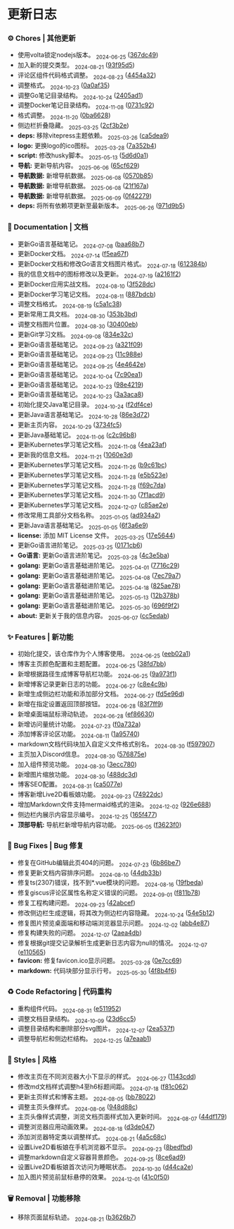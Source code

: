 # 更新日志

### ⚙️ Chores | 其他更新

* 使用volta锁定nodejs版本。 <sub style="color: var(--vp-c-gray)"> 2024-06-25</sub> ([367dc49](https://github.com/magicgopher/magicgopher-blog/commit/367dc49206d6b632a0ae5d85427decd8151b1f34))
* 加入新的提交类型。 <sub style="color: var(--vp-c-gray)"> 2024-08-21</sub> ([93f95d5](https://github.com/magicgopher/magicgopher-blog/commit/93f95d5712d18dd92452f3b7e4827ea2d8593bc8))
* 评论区组件代码格式调整。 <sub style="color: var(--vp-c-gray)"> 2024-08-23</sub> ([4454a32](https://github.com/magicgopher/magicgopher-blog/commit/4454a323f014de2a9ece224d2ed491882f0a9914))
* 调整格式。 <sub style="color: var(--vp-c-gray)"> 2024-10-23</sub> ([0a0af35](https://github.com/magicgopher/magicgopher-blog/commit/0a0af3553b20ae220baa27e06f2d3d951476475e))
* 调整Go笔记目录结构。 <sub style="color: var(--vp-c-gray)"> 2024-10-24</sub> ([2405ad1](https://github.com/magicgopher/magicgopher-blog/commit/2405ad11598602fc3dd6f5b3cf4903f37699ee13))
* 调整Docker笔记目录结构。 <sub style="color: var(--vp-c-gray)"> 2024-11-08</sub> ([0731c92](https://github.com/magicgopher/magicgopher-blog/commit/0731c92028a746bd111414e70492d518e00ef471))
* 格式调整。 <sub style="color: var(--vp-c-gray)"> 2024-11-20</sub> ([0ba6628](https://github.com/magicgopher/magicgopher-blog/commit/0ba662814454b7383efc723b7bbe8e0d8a47f506))
* 侧边栏折叠隐藏。 <sub style="color: var(--vp-c-gray)"> 2025-03-25</sub> ([2cf3b2e](https://github.com/magicgopher/magicgopher-blog/commit/2cf3b2edcb86028c609171c2eeea832ffa2a2ed3))
* **deps:** 移除vitepress主题依赖。 <sub style="color: var(--vp-c-gray)"> 2025-03-26</sub> ([ca5dea9](https://github.com/magicgopher/magicgopher-blog/commit/ca5dea93ccbb37dd8a4b1abfe124ed2b3c524006))
* **logo:** 更换logo的ico图标。 <sub style="color: var(--vp-c-gray)"> 2025-03-28</sub> ([7a352b4](https://github.com/magicgopher/magicgopher-blog/commit/7a352b4cf96dafc4956305fc7392c583627c2569))
* **script:** 修改husky脚本。 <sub style="color: var(--vp-c-gray)"> 2025-05-13</sub> ([5d6d0a1](https://github.com/magicgopher/magicgopher-blog/commit/5d6d0a113552155a2741fa92fb5e9d79b3a85822))
* **导航:** 更新导航内容。 <sub style="color: var(--vp-c-gray)"> 2025-06-06</sub> ([65cf629](https://github.com/magicgopher/magicgopher-blog/commit/65cf629c667da6af20afa4f4bc3679103e93877e))
* **导航数据:** 新增导航数据。 <sub style="color: var(--vp-c-gray)"> 2025-06-08</sub> ([0570b85](https://github.com/magicgopher/magicgopher-blog/commit/0570b8579361099dc430744c98eaa5bf20cdb28f))
* **导航数据:** 新增导航数据。 <sub style="color: var(--vp-c-gray)"> 2025-06-08</sub> ([21f167a](https://github.com/magicgopher/magicgopher-blog/commit/21f167a53da8e49d5a25b38abfe5ef98f9b9e573))
* **导航数据:** 新增导航数据。 <sub style="color: var(--vp-c-gray)"> 2025-06-09</sub> ([0f42279](https://github.com/magicgopher/magicgopher-blog/commit/0f4227912f77686e121fc99b2c963ceca43716d4))
* **deps:** 将所有依赖项更新至最新版本。 <sub style="color: var(--vp-c-gray)"> 2025-06-26</sub> ([971d9b5](https://github.com/magicgopher/magicgopher-blog/commit/971d9b5254e6a43fc25fc2dc4414c0758db2319a))


### 📝 Documentation | 文档

* 更新Go语言基础笔记。 <sub style="color: var(--vp-c-gray)"> 2024-07-08</sub> ([baa68b7](https://github.com/magicgopher/magicgopher-blog/commit/baa68b7513ce7923fc9da567509c328131b2e31d))
* 更新Docker文档。 <sub style="color: var(--vp-c-gray)"> 2024-07-14</sub> ([f5ea67f](https://github.com/magicgopher/magicgopher-blog/commit/f5ea67ffca108db9d1162fd49757ee221f09436b))
* 更新Docker文档和修改Go语言文档图片格式。 <sub style="color: var(--vp-c-gray)"> 2024-07-18</sub> ([612384b](https://github.com/magicgopher/magicgopher-blog/commit/612384b51bcd57c19180528fd801146ff101d690))
* 我的信息文档中的图标修改以及更新。 <sub style="color: var(--vp-c-gray)"> 2024-07-19</sub> ([a2161f2](https://github.com/magicgopher/magicgopher-blog/commit/a2161f2c4c3b5430f340c36dbd310807479d6da5))
* 更新Docker应用实战文档。 <sub style="color: var(--vp-c-gray)"> 2024-08-10</sub> ([3f528dc](https://github.com/magicgopher/magicgopher-blog/commit/3f528dc897409930303ff6dd5b3fb1347700eb6b))
* 更新Docker学习笔记文档。 <sub style="color: var(--vp-c-gray)"> 2024-08-11</sub> ([887bdcb](https://github.com/magicgopher/magicgopher-blog/commit/887bdcb286f21e1843d29d94b2527232cbb037f4))
* 调整文档格式。 <sub style="color: var(--vp-c-gray)"> 2024-08-19</sub> ([c5a1c38](https://github.com/magicgopher/magicgopher-blog/commit/c5a1c38cffe1946fa830fc9352e2d21e4fc28a3b))
* 更新常用工具文档。 <sub style="color: var(--vp-c-gray)"> 2024-08-30</sub> ([353b3bd](https://github.com/magicgopher/magicgopher-blog/commit/353b3bdc5643f6ba091b2763678787a15af98bde))
* 调整文档图片位置。 <sub style="color: var(--vp-c-gray)"> 2024-08-30</sub> ([30400eb](https://github.com/magicgopher/magicgopher-blog/commit/30400ebf072612e0156cd5de6a0849825c770635))
* 更新Git学习文档。 <sub style="color: var(--vp-c-gray)"> 2024-09-08</sub> ([834e32c](https://github.com/magicgopher/magicgopher-blog/commit/834e32c59e6d2b241bf66283d615970704b96dd6))
* 更新Go语言基础笔记。 <sub style="color: var(--vp-c-gray)"> 2024-09-23</sub> ([a321f09](https://github.com/magicgopher/magicgopher-blog/commit/a321f098e4aed06050ac09e58909b85aac2eb524))
* 更新Go语言基础笔记。 <sub style="color: var(--vp-c-gray)"> 2024-09-23</sub> ([11c988e](https://github.com/magicgopher/magicgopher-blog/commit/11c988e40df0217a2d6944e4b35c90943164671b))
* 更新Go语言基础笔记。 <sub style="color: var(--vp-c-gray)"> 2024-09-25</sub> ([4e4642e](https://github.com/magicgopher/magicgopher-blog/commit/4e4642e13a8cdddda63c6ec61ff0d12dfb6d6753))
* 更新Go语言基础笔记。 <sub style="color: var(--vp-c-gray)"> 2024-10-04</sub> ([7c90ea1](https://github.com/magicgopher/magicgopher-blog/commit/7c90ea125f154fb38c59091325fdadb1083f289a))
* 更新Go语言基础笔记。 <sub style="color: var(--vp-c-gray)"> 2024-10-23</sub> ([98e4219](https://github.com/magicgopher/magicgopher-blog/commit/98e4219911564ec40722cd60663f58e2c0034498))
* 更新Go语言基础笔记。 <sub style="color: var(--vp-c-gray)"> 2024-10-23</sub> ([3a3aca8](https://github.com/magicgopher/magicgopher-blog/commit/3a3aca864d975595d15f5bf1f6afaba8eb7d8710))
* 初始化提交Java笔记目录。 <sub style="color: var(--vp-c-gray)"> 2024-10-24</sub> ([f2df4ce](https://github.com/magicgopher/magicgopher-blog/commit/f2df4ce468ecf3f9f9068586a6d1e50fd8a3a142))
* 更新Java语言基础笔记。 <sub style="color: var(--vp-c-gray)"> 2024-10-28</sub> ([86e3d72](https://github.com/magicgopher/magicgopher-blog/commit/86e3d724d3a49f83aa07cfc76d92244f2ca2fd8e))
* 更新主页内容。 <sub style="color: var(--vp-c-gray)"> 2024-10-29</sub> ([3734fc5](https://github.com/magicgopher/magicgopher-blog/commit/3734fc53ecd004d4ec8610433e0c390b5ca9b104))
* 更新Java基础笔记。 <sub style="color: var(--vp-c-gray)"> 2024-11-06</sub> ([c2c96b8](https://github.com/magicgopher/magicgopher-blog/commit/c2c96b8e6718e7d94a3db16171f8f5ca90064db2))
* 更新Kubernetes学习笔记文档。 <sub style="color: var(--vp-c-gray)"> 2024-11-08</sub> ([4ea23af](https://github.com/magicgopher/magicgopher-blog/commit/4ea23af554529c10b6a482d18c62515a4780e770))
* 更新我的信息文档。 <sub style="color: var(--vp-c-gray)"> 2024-11-21</sub> ([1060e3d](https://github.com/magicgopher/magicgopher-blog/commit/1060e3da1cf5551a629560cf582915af0d2d3aba))
* 更新Kubernetes学习笔记文档。 <sub style="color: var(--vp-c-gray)"> 2024-11-26</sub> ([b9c61bc](https://github.com/magicgopher/magicgopher-blog/commit/b9c61bc820018f844e3e52a55b0a9ae50ee42d50))
* 更新Kubernetes学习笔记文档。 <sub style="color: var(--vp-c-gray)"> 2024-11-28</sub> ([e5b523e](https://github.com/magicgopher/magicgopher-blog/commit/e5b523e7ea2ebc43a07ae58be08d0dc5fca9cc32))
* 更新Kubernetes学习笔记文档。 <sub style="color: var(--vp-c-gray)"> 2024-11-28</sub> ([f69c7da](https://github.com/magicgopher/magicgopher-blog/commit/f69c7da913f21ee5afb3dc48a0983ef644b7a155))
* 更新Kubernetes学习笔记文档。 <sub style="color: var(--vp-c-gray)"> 2024-11-30</sub> ([7f1acd9](https://github.com/magicgopher/magicgopher-blog/commit/7f1acd9fad60b5f14f042d5c133acf9ed78d17a0))
* 更新Kubernetes学习笔记文档。 <sub style="color: var(--vp-c-gray)"> 2024-12-07</sub> ([c85ae2e](https://github.com/magicgopher/magicgopher-blog/commit/c85ae2e1890bf7ae463223e26feba732795b24e1))
* 修改常用工具部分文档名称。 <sub style="color: var(--vp-c-gray)"> 2025-01-05</sub> ([ad934a2](https://github.com/magicgopher/magicgopher-blog/commit/ad934a2c295229d393591621c261cf13d0dcc7f0))
* 更新Java语言基础笔记。 <sub style="color: var(--vp-c-gray)"> 2025-01-05</sub> ([6f3a6e9](https://github.com/magicgopher/magicgopher-blog/commit/6f3a6e90be80ef5594a5d5cacc13a1f158c2a406))
* **license:** 添加 MIT License 文件。 <sub style="color: var(--vp-c-gray)"> 2025-03-25</sub> ([17e5644](https://github.com/magicgopher/magicgopher-blog/commit/17e56448cec9dfa5706024730ebdb411dfb3471c))
* 更新Go语言进阶笔记。 <sub style="color: var(--vp-c-gray)"> 2025-03-25</sub> ([0171cb6](https://github.com/magicgopher/magicgopher-blog/commit/0171cb61d6224da44710f1372abbcd83d5d840e6))
* **Go语言:** 更新Go语言进阶笔记。 <sub style="color: var(--vp-c-gray)"> 2025-03-28</sub> ([4c3e5ba](https://github.com/magicgopher/magicgopher-blog/commit/4c3e5ba3f8c3f0333a7454e93e0d75d08892c321))
* **golang:** 更新Go语言基础进阶笔记。 <sub style="color: var(--vp-c-gray)"> 2025-04-01</sub> ([7716c29](https://github.com/magicgopher/magicgopher-blog/commit/7716c29cdc8b8745e06b68ff883ddc16312ff0b7))
* **golang:** 更新Go语言基础进阶笔记。 <sub style="color: var(--vp-c-gray)"> 2025-04-08</sub> ([7ec79a7](https://github.com/magicgopher/magicgopher-blog/commit/7ec79a7c467faa38d88eda25c2994bdc04f30365))
* **golang:** 更新Go语言基础进阶笔记。 <sub style="color: var(--vp-c-gray)"> 2025-04-18</sub> ([825ae78](https://github.com/magicgopher/magicgopher-blog/commit/825ae78a63f2339545eeb8a29d64d4b7938735c9))
* **golang:** 更新Go语言基础进阶笔记。 <sub style="color: var(--vp-c-gray)"> 2025-05-13</sub> ([12b378b](https://github.com/magicgopher/magicgopher-blog/commit/12b378b4d757c3bb1746996e6c1979d2888aa612))
* **golang:** 更新Go语言基础进阶笔记。 <sub style="color: var(--vp-c-gray)"> 2025-05-30</sub> ([696f9f2](https://github.com/magicgopher/magicgopher-blog/commit/696f9f22ea270fab5594184c1738ab978e942869))
* **about:** 更新关于我的信息内容。 <sub style="color: var(--vp-c-gray)"> 2025-06-07</sub> ([cc5edab](https://github.com/magicgopher/magicgopher-blog/commit/cc5edab5f709046ccb4d8fb281da2acbd191007e))


### ✨ Features | 新功能

* 初始化提交，该仓库作为个人博客使用。 <sub style="color: var(--vp-c-gray)"> 2024-06-25</sub> ([eeb02a1](https://github.com/magicgopher/magicgopher-blog/commit/eeb02a1b78cc361a26fb08254465d1f92773f719))
* 博客主页颜色配置和主题配置。 <sub style="color: var(--vp-c-gray)"> 2024-06-25</sub> ([38fd7bb](https://github.com/magicgopher/magicgopher-blog/commit/38fd7bb161101834a0907bf7b5966ad2a7bfb3fe))
* 新增根据路径生成博客导航栏功能。 <sub style="color: var(--vp-c-gray)"> 2024-06-25</sub> ([9a973f1](https://github.com/magicgopher/magicgopher-blog/commit/9a973f13a9dd75a3a11ac25c05333d17daa690a3))
* 新增博客记录更新日志的功能。 <sub style="color: var(--vp-c-gray)"> 2024-06-27</sub> ([c8e4c9b](https://github.com/magicgopher/magicgopher-blog/commit/c8e4c9b555cc817cb2e17f0d12a5e935b9168273))
* 新增生成侧边栏功能和添加部分文档。 <sub style="color: var(--vp-c-gray)"> 2024-06-27</sub> ([fd5e96d](https://github.com/magicgopher/magicgopher-blog/commit/fd5e96d21f61b983bbb23c172c394bb0622d024c))
* 新增在指定设置返回顶部按钮。 <sub style="color: var(--vp-c-gray)"> 2024-06-28</sub> ([83f7ff9](https://github.com/magicgopher/magicgopher-blog/commit/83f7ff949ef68dbe86cd90a8988e940863feac48))
* 新增桌面端鼠标滑动轨迹。 <sub style="color: var(--vp-c-gray)"> 2024-06-28</sub> ([ef86630](https://github.com/magicgopher/magicgopher-blog/commit/ef86630b31edd044efee0d93a0ca952df38697ee))
* 新增访问量统计功能。 <sub style="color: var(--vp-c-gray)"> 2024-07-23</sub> ([f0a732a](https://github.com/magicgopher/magicgopher-blog/commit/f0a732a77bcd9b16b76923ca72d49ee3815fe1a7))
* 添加博客评论区功能。 <sub style="color: var(--vp-c-gray)"> 2024-08-11</sub> ([1a95740](https://github.com/magicgopher/magicgopher-blog/commit/1a95740000eb8c3cd089b720c38d31dff378735b))
* markdown文档代码块加入自定义文件格式别名。 <sub style="color: var(--vp-c-gray)"> 2024-08-30</sub> ([f597907](https://github.com/magicgopher/magicgopher-blog/commit/f597907fb03008911e875e36140cad28dc3249c9))
* 主页加入Discord信息。 <sub style="color: var(--vp-c-gray)"> 2024-08-30</sub> ([576875e](https://github.com/magicgopher/magicgopher-blog/commit/576875eb24eceb6ee7b2edc870fac9702e1ff26c))
* 加入组件预览功能。 <sub style="color: var(--vp-c-gray)"> 2024-08-30</sub> ([3ecc780](https://github.com/magicgopher/magicgopher-blog/commit/3ecc7808207981e5212b448a542d9b7cb9ea4835))
* 新增图片缩放功能。 <sub style="color: var(--vp-c-gray)"> 2024-08-30</sub> ([488dc3d](https://github.com/magicgopher/magicgopher-blog/commit/488dc3da42995894b294ab9e7c27d566248cf213))
* 博客SEO配置。 <sub style="color: var(--vp-c-gray)"> 2024-08-31</sub> ([ca5077e](https://github.com/magicgopher/magicgopher-blog/commit/ca5077ebc02eff92cda1be6b6a33dabe333e2438))
* 博客新增Live2D看板娘功能。 <sub style="color: var(--vp-c-gray)"> 2024-09-23</sub> ([74922dc](https://github.com/magicgopher/magicgopher-blog/commit/74922dc0210b1a971c2a640fc9b95754be447457))
* 增加Markdown文件支持mermaid格式的渲染。 <sub style="color: var(--vp-c-gray)"> 2024-12-02</sub> ([926e688](https://github.com/magicgopher/magicgopher-blog/commit/926e68854d801295ddb2a46a6e529185d0875552))
* 侧边栏内展示内容显示编号。 <sub style="color: var(--vp-c-gray)"> 2024-12-25</sub> ([165f477](https://github.com/magicgopher/magicgopher-blog/commit/165f477611e7c2da162a0099cf2baede38e7a00d))
* **顶部导航:** 导航栏新增导航内容功能。 <sub style="color: var(--vp-c-gray)"> 2025-06-05</sub> ([f3623f0](https://github.com/magicgopher/magicgopher-blog/commit/f3623f0f80d172825bb6d21f2e19829d681a1b38))


### 🐛 Bug Fixes | Bug 修复

* 修复在GitHub编辑此页404的问题。 <sub style="color: var(--vp-c-gray)"> 2024-07-23</sub> ([6b86be7](https://github.com/magicgopher/magicgopher-blog/commit/6b86be72b2f1d7ed8a48bdba86cd3659c65b93ec))
* 修复更新文档内容排序问题。 <sub style="color: var(--vp-c-gray)"> 2024-08-10</sub> ([44db33b](https://github.com/magicgopher/magicgopher-blog/commit/44db33b44757aa01ff0af784e6534afc52f3e2e9))
* 修复ts(2307)错误，找不到*.vue模块的问题。 <sub style="color: var(--vp-c-gray)"> 2024-08-16</sub> ([19fbeda](https://github.com/magicgopher/magicgopher-blog/commit/19fbeda80b960642b7021847f94ebbc20cadafc3))
* 修复giscus评论区属性名称定义错误的问题。 <sub style="color: var(--vp-c-gray)"> 2024-09-01</sub> ([f811b78](https://github.com/magicgopher/magicgopher-blog/commit/f811b786d7569d8c8e14258c57177fd848d849f7))
* 修复工程构建问题。 <sub style="color: var(--vp-c-gray)"> 2024-09-23</sub> ([42abcef](https://github.com/magicgopher/magicgopher-blog/commit/42abceff1e390a464417c59c4059b1e3e399aaa2))
* 修改侧边栏生成逻辑，将其改为侧边栏内容隐藏。 <sub style="color: var(--vp-c-gray)"> 2024-10-24</sub> ([54e5b12](https://github.com/magicgopher/magicgopher-blog/commit/54e5b12e8b5c7ecc73ad0e9bbc743a02b6a81a19))
* 修复图片预览桌面端和移动端浏览器显示问题。 <sub style="color: var(--vp-c-gray)"> 2024-12-02</sub> ([abb4e87](https://github.com/magicgopher/magicgopher-blog/commit/abb4e87d2ca013ed14a0e27dc5a00faa521b7bcc))
* 修复构建失败的问题。 <sub style="color: var(--vp-c-gray)"> 2024-12-07</sub> ([2aea4db](https://github.com/magicgopher/magicgopher-blog/commit/2aea4db2a985e587074da9a56ab9163def5e83b6))
* 修复根据git提交记录解析生成更新日志内容为null的情况。 <sub style="color: var(--vp-c-gray)"> 2024-12-07</sub> ([e110565](https://github.com/magicgopher/magicgopher-blog/commit/e1105656e1d58db12b6f16ac40d8cd3fb5b0fc5b))
* **favicon:** 修复favicon.ico显示问题。 <sub style="color: var(--vp-c-gray)"> 2025-03-28</sub> ([0e7cc69](https://github.com/magicgopher/magicgopher-blog/commit/0e7cc69582bee819c2c4b34fe724bf2fcec39130))
* **markdown:** 代码块部分显示行号。 <sub style="color: var(--vp-c-gray)"> 2025-05-30</sub> ([4f8b4f6](https://github.com/magicgopher/magicgopher-blog/commit/4f8b4f6cb1da7459f1a0aa05687db7dc3a4f4292))


### ♻ Code Refactoring | 代码重构

* 重构组件代码。 <sub style="color: var(--vp-c-gray)"> 2024-08-31</sub> ([e511952](https://github.com/magicgopher/magicgopher-blog/commit/e5119525013c81c5ff6c43dfde49217fb80211eb))
* 调整文档目录结构。 <sub style="color: var(--vp-c-gray)"> 2024-10-09</sub> ([23d6cc5](https://github.com/magicgopher/magicgopher-blog/commit/23d6cc50d867124e21712bbacae54a5637f2456a))
* 调整目录结构和删除部分svg图片。 <sub style="color: var(--vp-c-gray)"> 2024-12-07</sub> ([2ea537f](https://github.com/magicgopher/magicgopher-blog/commit/2ea537fbed39e346c6702b369e5bbe57ef89506f))
* 调整导航栏和侧边栏结构。 <sub style="color: var(--vp-c-gray)"> 2024-12-25</sub> ([a7eaab1](https://github.com/magicgopher/magicgopher-blog/commit/a7eaab1e2d8c1ceac6c13d6c57a8054d52f7cf12))


### 💄 Styles | 风格

* 修改主页在不同浏览器大小下显示的样式。 <sub style="color: var(--vp-c-gray)"> 2024-06-27</sub> ([1143cdd](https://github.com/magicgopher/magicgopher-blog/commit/1143cddf16ba8c96cb8f02023eb80efc474236d1))
* 修改md文档样式调整h4至h6标题间距。 <sub style="color: var(--vp-c-gray)"> 2024-07-18</sub> ([f81c062](https://github.com/magicgopher/magicgopher-blog/commit/f81c062266facf339cab8785aa5da2cc9b4bbaf2))
* 更新主页样式和博客主题。 <sub style="color: var(--vp-c-gray)"> 2024-08-05</sub> ([bb78022](https://github.com/magicgopher/magicgopher-blog/commit/bb78022ac5e43fe0fe8d1aa8bc4f58eda9cfba7f))
* 调整主页头像样式。 <sub style="color: var(--vp-c-gray)"> 2024-08-06</sub> ([948d88c](https://github.com/magicgopher/magicgopher-blog/commit/948d88ccffdd98e6bb20a90c63b2de5a0b8bc10f))
* 主页头像样式调整，浏览文档页面样式加入更新时间。 <sub style="color: var(--vp-c-gray)"> 2024-08-07</sub> ([44df179](https://github.com/magicgopher/magicgopher-blog/commit/44df1797fe4b7bc57e2fd25e5691c0013b756197))
* 调整浏览器应用动画效果。 <sub style="color: var(--vp-c-gray)"> 2024-08-18</sub> ([d3de047](https://github.com/magicgopher/magicgopher-blog/commit/d3de047776e9d63eb42775450f6ea75ea4c9bfd7))
* 添加浏览器特定类以调整样式。 <sub style="color: var(--vp-c-gray)"> 2024-08-21</sub> ([4a5c68c](https://github.com/magicgopher/magicgopher-blog/commit/4a5c68cc9ccf21e71dec11ee33f0edd0b24e7e17))
* 设置Live2D看板娘在手机浏览器不显示。 <sub style="color: var(--vp-c-gray)"> 2024-09-23</sub> ([8bedfbd](https://github.com/magicgopher/magicgopher-blog/commit/8bedfbd93cd463e031f2f419f6f51f99340835a4))
* 调整markdown自定义容器背景颜色。 <sub style="color: var(--vp-c-gray)"> 2024-09-25</sub> ([8ce6ad9](https://github.com/magicgopher/magicgopher-blog/commit/8ce6ad903ff203e80c9e45fddb429122d04d52ca))
* 设置Live2D看板娘首次访问为睡眠状态。 <sub style="color: var(--vp-c-gray)"> 2024-10-30</sub> ([d44ca2e](https://github.com/magicgopher/magicgopher-blog/commit/d44ca2ecfeb1477c3fd14f29acbcd1ee50df0a36))
* 加入图片预览前鼠标悬停的效果。 <sub style="color: var(--vp-c-gray)"> 2024-12-01</sub> ([41c0f50](https://github.com/magicgopher/magicgopher-blog/commit/41c0f5095025518016c04c3f7dcf7994e32dfc46))


### 🗑️ Removal | 功能移除

* 移除页面鼠标轨迹。 <sub style="color: var(--vp-c-gray)"> 2024-08-21</sub> ([b3626b7](https://github.com/magicgopher/magicgopher-blog/commit/b3626b78acf418ca3253656d9cdad9e289a775da))



